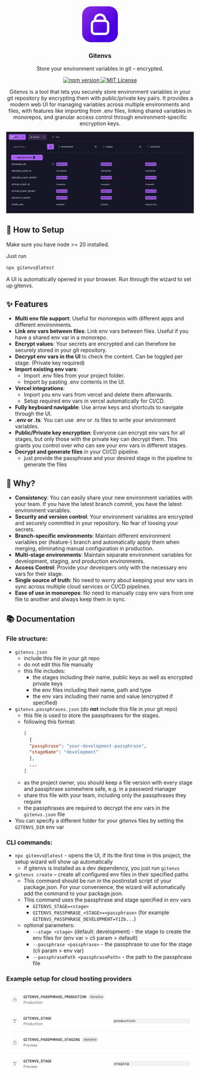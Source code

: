 <p align="center">
  <br/>
  <img width="96px" src="docs/images/logo.png" />
  <h3 align="center">Gitenvs</h3>
  <p align="center">Store your environment variables in git – encrypted.</p>
  
  <p align="center">
  <a href="https://www.npmjs.com/package/gitenvs">
    <img src="https://img.shields.io/npm/v/gitenvs.svg?style=flat" alt="npm version">
  </a>
  <a href="https://github.com/SODEFA-GmbH-Co-KG/gitenvs/blob/main/LICENSE">
    <img src="https://img.shields.io/badge/license-MIT-blue.svg" alt="MIT License">
  </a>
  </p>
  <p align="center">
  Gitenvs is a tool that lets you securely store environment variables in your git repository by encrypting them with public/private key pairs. It provides a modern web UI for managing variables across multiple environments and files, with features like importing from .env files, linking shared variables in monorepos, and granular access control through environment-specific encryption keys.
  </p>
  <img src="docs/images/gitenvs-screenshot.jpg" />
</p>

## 🚀 How to Setup

Make sure you have node >= 20 installed.

Just run

```bash
npx gitenvs@latest
```

A UI is automatically opened in your browser. Run through the wizard to set up gitenvs.

## ✨ Features

- **Multi env file support**: Useful for monorepos with different apps and different environments.
- **Link env vars between files**: Link env vars between files. Useful if you have a shared env var in a monorepo.
- **Encrypt values**: Your secrets are encrypted and can therefore be securely stored in your git repository.
- **Decrypt env vars in the UI** to check the content. Can be toggled per stage. (Private key required)
- **Import existing env vars**:
  - Import .env files from your project folder.
  - Import by pasting .env contents in the UI.
- **Vercel integrations**:
  - Import you env vars from vercel and delete them afterwards.
  - Setup required env vars in vercel automatically for CI/CD.
- **Fully keyboard navigable**: Use arrow keys and shortcuts to navigate through the UI.
- **.env or .ts**: You can use .env or .ts files to write your environment variables.
- **Public/Private key encryption**: Everyone can encrypt env vars for all stages, but only those with the private key can decrypt them. This grants you control over who can see your env vars in different stages.
- **Decrypt and generate files** in your CI/CD pipeline.
  - just provide the passphrase and your desired stage in the pipeline to generate the files

## 🤔 Why?

- **Consistency**: You can easily share your new environment variables with your team. If you have the latest branch commit, you have the latest environment variables.
- **Security and version control**: Your environment variables are encrypted and securely committed in your repository. No fear of loosing your secrets.
- **Branch-specific environments**: Maintain different environment variables per (feature-) branch and automatically apply them when merging, eliminating manual configuration in production.
- **Multi-stage environments**: Maintain separate environment variables for development, staging, and production environments.
- **Access Control**: Provide your developers only with the necessary env vars for their stage.
- **Single source of truth**: No need to worry about keeping your env vars in sync across multiple cloud services or CI/CD pipelines.
- **Ease of use in monorepos**: No need to manually copy env vars from one file to another and always keep them in sync.

## 📚 Documentation

### File structure:

- `gitenvs.json`
  - include this file in your git repo
  - do not edit this file manually
  - this file includes:
    - the stages including their name, public keys as well as encrypted private keys
    - the env files including their name, path and type
    - the env vars including their name and value (encrypted if specified)
- `gitenvs.passphrases.json` (do **not** include this file in your git repo)
  - this file is used to store the passphrases for the stages.
  - following this format:
    ```json
    [
      {
      "passphrase": "your-development-passphrase",
      "stageName": "development"
      },
      ...
    ]
    ```
  - as the project owner, you should keep a file version with every stage and passphrase somewhere safe, e.g. in a password manager
  - share this file with your team, including only the passphrases they require
  - the passphrases are required to decrypt the env vars in the `gitenvs.json` file
- You can specify a different folder for your gitenvs files by setting the `GITENVS_DIR` env var

### CLI commands:

- `npx gitenvs@latest` - opens the UI, if its the first time in this project, the setup wizard will show up automatically
  - if gitenvs is installed as a dev dependency, you just run `gitenvs`
- `gitenvs create` – create all configured env files in their specified paths
  - This command should be run in the postinstall script of your package.json. For your convenience, the wizard will automatically add the command to your package.json.
  - This command uses the passphrase and stage specified in env vars
    - `GITENVS_STAGE=<stage>`
    - `GITENVS_PASSPHRASE_<STAGE>=<passphrase>` (for example `GITENVS_PASSPHRASE_DEVELOPMENT=Y1Ib...`)
  - optional parameters:
    - `--stage <stage>` (default: development) - the stage to create the env files for (env var > cli param > default)
    - `--passphrase <passphrase>` - the passphrase to use for the stage (cli param > env var)
    - `--passphrasePath <passphrasePath>` - the path to the passphrase file

### Example setup for cloud hosting providers

  <img src="docs/images/gitenvs-example-vercel-envvars.jpg" />
